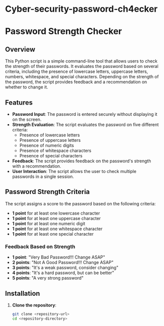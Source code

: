 # Cyber-security-password-ch4ecker
 # Password Strength Checker

## Overview
This Python script is a simple command-line tool that allows users to check the strength of their passwords. It evaluates the password based on several criteria, including the presence of lowercase letters, uppercase letters, numbers, whitespace, and special characters. Depending on the strength of the password, the script provides feedback and a recommendation on whether to change it.

## Features
- **Password Input**: The password is entered securely without displaying it on the screen.
- **Strength Evaluation**: The script evaluates the password on five different criteria:
  - Presence of lowercase letters
  - Presence of uppercase letters
  - Presence of numeric digits
  - Presence of whitespace characters
  - Presence of special characters
- **Feedback**: The script provides feedback on the password's strength with a recommendation.
- **User Interaction**: The script allows the user to check multiple passwords in a single session.

## Password Strength Criteria
The script assigns a score to the password based on the following criteria:
- **1 point** for at least one lowercase character
- **1 point** for at least one uppercase character
- **1 point** for at least one numeric digit
- **1 point** for at least one whitespace character
- **1 point** for at least one special character

### Feedback Based on Strength
- **1 point**: "Very Bad Password!!! Change ASAP"
- **2 points**: "Not A Good Password!!! Change ASAP"
- **3 points**: "It's a weak password, consider changing"
- **4 points**: "It's a hard password, but can be better"
- **5 points**: "A very strong password"

## Installation
1. **Clone the repository**: 
   ```sh
   git clone <repository-url>
   cd <repository-directory>

